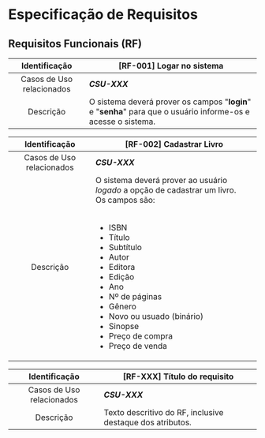 # Especificação de Requisitos

## Requisitos Funcionais (RF)
| Identificação | [RF-001] Logar no sistema |
|--|--|
| <center>Casos de Uso relacionados</center> | **_CSU-XXX_** |
| <center>Descrição</center> | O sistema deverá prover os campos "**login**" e "**senha**" para que o usuário informe-os e acesse o sistema. |

| Identificação | [RF-002] Cadastrar Livro |
|--|--|
| <center>Casos de Uso relacionados</center> | **_CSU-XXX_** |
| <center>Descrição</center> | O sistema deverá prover ao usuário _logado_  a opção de cadastrar um livro.<br>Os campos são:<br><br><ul><li>ISBN</li><li>Título</li><li>Subtítulo</li><li>Autor</li><li>Editora</li><li>Edição</li><li>Ano</li><li>Nº de páginas</li><li>Gênero</li><li>Novo ou usuado (binário)</li><li>Sinopse</li><li>Preço de compra</li><li>Preço de venda</li></ul>|

| Identificação | [RF-XXX] Título do requisito |
|--|--|
| <center>Casos de Uso relacionados</center> | **_CSU-XXX_** |
| <center>Descrição</center> | Texto descritivo do RF, inclusive destaque dos atributos. |